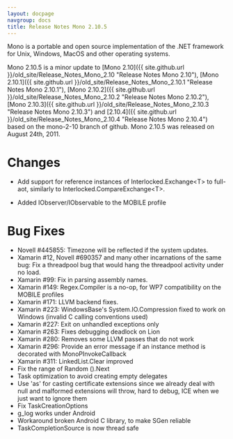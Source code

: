 ```yaml
---
layout: docpage
navgroup: docs
title: Release Notes Mono 2.10.5
---
```


Mono is a portable and open source implementation of the .NET framework for Unix, Windows, MacOS and other operating systems.

Mono 2.10.5 is a minor update to [Mono 2.10]({{ site.github.url }}/old_site/Release_Notes_Mono_2.10 "Release Notes Mono 2.10"), [Mono 2.10.1]({{ site.github.url }}/old_site/Release_Notes_Mono_2.10.1 "Release Notes Mono 2.10.1"), [Mono 2.10.2]({{ site.github.url }}/old_site/Release_Notes_Mono_2.10.2 "Release Notes Mono 2.10.2"), [Mono 2.10.3]({{ site.github.url }}/old_site/Release_Notes_Mono_2.10.3 "Release Notes Mono 2.10.3") and [2.10.4]({{ site.github.url }}/old_site/Release_Notes_Mono_2.10.4 "Release Notes Mono 2.10.4") based on the mono-2-10 branch of github. Mono 2.10.5 was released on August 24th, 2011.

Changes
=======

-   Add support for reference instances of Interlocked.Exchange\<T\> to full-aot, similarly to Interlocked.CompareExchange\<T\>.

-   Added IObserver/IObservable to the MOBILE profile

Bug Fixes
=========

-   Novell \#445855: Timezone will be reflected if the system updates.
-   Xamarin \#12, Novell \#690357 and many other incarnations of the same bug: Fix a threadpool bug that would hang the threadpool activity under no load.
-   Xamarin \#99: Fix in parsing assembly names.
-   Xamarin \#149: Regex.Compiler is a no-op, for WP7 compatibility on the MOBILE profiles
-   Xamarin \#171: LLVM backend fixes.
-   Xamarin \#223: WindowsBase's System.IO.Compression fixed to work on Windows (invalid C calling conventions used)
-   Xamarin \#227: Exit on unhandled exceptions only
-   Xamarin \#263: Fixes debugging deadlock on Lion
-   Xamarin \#280: Removes some LLVM passes that do not work
-   Xamarin \#296: Provide an error message if an instance method is decorated with MonoPInvokeCallback
-   Xamarin \#311: LinkedList.Clear improved
-   Fix the range of Random ().Next
-   Task optimization to avoid creating empty delegates
-   Use 'as' for casting certificate extensions since we already deal with null and malformed extensions will throw, hard to debug, ICE when we just want to ignore them
-   Fix TaskCreationOptions
-   g\_log works under Android
-   Workaround broken Android C library, to make SGen reliable
-   TaskCompletionSource is now thread safe


